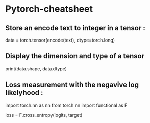 # Pytorch-cheatsheet


Store an encode text to integer in a tensor :
----------------------------------------------
data = torch.tensor(encode(text), dtype=torch.long)

Display the dimension and type of a tensor
-------------------------------------------------
print(data.shape, data.dtype)



Loss measurement with the negavive log likelyhood :
--------------------------------------------------
import torch.nn as nn
from torch.nn import functional as F

loss = F.cross_entropy(logits, target)
